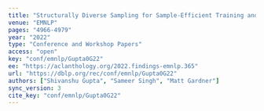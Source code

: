 ```yaml
---
title: "Structurally Diverse Sampling for Sample-Efficient Training and Comprehensive Evaluation."
venue: "EMNLP"
pages: "4966-4979"
year: "2022"
type: "Conference and Workshop Papers"
access: "open"
key: "conf/emnlp/Gupta0G22"
ee: "https://aclanthology.org/2022.findings-emnlp.365"
url: "https://dblp.org/rec/conf/emnlp/Gupta0G22"
authors: ["Shivanshu Gupta", "Sameer Singh", "Matt Gardner"]
sync_version: 3
cite_key: "conf/emnlp/Gupta0G22"
---
```

